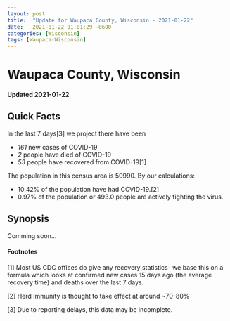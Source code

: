 ```yaml
---
layout: post
title:  "Update for Waupaca County, Wisconsin - 2021-01-22"
date:   2021-01-22 01:01:29 -0600
categories: [Wisconsin]
tags: [Waupaca-Wisconsin]
---
```


# Waupaca County, Wisconsin
#### Updated 2021-01-22

## Quick Facts

In the last 7 days[3] we project there have been
- *161* new cases of COVID-19
- *2* people have died of COVID-19
- *53* people have recovered from COVID-19[1]

The population in this census area is 50990. By our calculations:
- 10.42% of the population have had COVID-19.[2]
- 0.97% of the population or 493.0 people are actively fighting the virus.

## Synopsis

Comming soon...


#### Footnotes

[1] Most US CDC offices do give any recovery statistics- we base this on a formula which looks at confirmed new cases
15 days ago (the average recovery time) and deaths over the last 7 days.

[2] Herd Immunity is thought to take effect at around ~70-80%

[3] Due to reporting delays, this data may be incomplete.
 
    